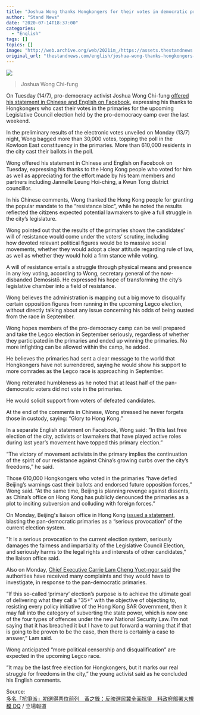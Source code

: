 ```yaml
---
title: "Joshua Wong thanks Hongkongers for their votes in democratic primaries"
author: "Stand News"
date: "2020-07-14T18:37:00"
categories:
  - "English"
tags: []
topics: []
image: "http://web.archive.org/web/2021im_/https://assets.thestandnews.com/media/photos/106786664_10164410565875019_3359732802660024167_o20copy_IKn5B.png"
original_url: "thestandnews.com/english/joshua-wong-thanks-hongkongers-for-their-votes-in-democratic-primaries"
---
```

![](http://web.archive.org/web/2021im_/https://assets.thestandnews.com/media/photos/106786664_10164410565875019_3359732802660024167_o20copy_IKn5B.png)
> Joshua Wong Chi-fung

On Tuesday (14/7), pro-democracy activist Joshua Wong Chi-fung [offered his statement in Chinese and English on Facebook](http://web.archive.org/web/20210929051030/http://www.facebook.com/joshuawongchifung), expressing his thanks to Hongkongers who cast their votes in the primaries for the upcoming Legislative Council election held by the pro-democracy camp over the last weekend. 

In the preliminary results of the electronic votes unveiled on Monday (13/7) night, Wong bagged more than 30,000 votes, topping the poll in the Kowloon East constituency in the primaries. More than 610,000 residents in the city cast their ballots in the poll.

Wong offered his statement in Chinese and English on Facebook on Tuesday, expressing his thanks to the Hong Kong people who voted for him as well as appreciating for the effort made by his team members and partners including Jannelle Leung Hoi-ching, a Kwun Tong district councillor.

In his Chinese comments, Wong thanked the Hong Kong people for granting the popular mandate to the “resistance bloc”, while he noted the results reflected the citizens expected potential lawmakers to give a full struggle in the city’s legislature.

Wong pointed out that the results of the primaries shows the candidates’ will of resistance would come under the voters’ scrutiny, including how devoted relevant political figures would be to massive social movements, whether they would adopt a clear attitude regarding rule of law, as well as whether they would hold a firm stance while voting.

A will of resistance entails a struggle through physical means and presence in any key voting, according to Wong, secretary general of the now-disbanded Demosistō. He expressed his hope of transforming the city’s legislative chamber into a field of resistance.

Wong believes the administration is mapping out a big move to disqualify certain opposition figures from running in the upcoming Legco election, without directly talking about any issue concerning his odds of being ousted from the race in September.

Wong hopes members of the pro-democracy camp can be well prepared and take the Legco election in September seriously, regardless of whether they participated in the primaries and ended up winning the primaries. No more infighting can be allowed within the camp, he added.

He believes the primaries had sent a clear message to the world that Hongkongers have not surrendered, saying he would show his support to more comrades as the Legco race is approaching in September.

Wong reiterated humbleness as he noted that at least half of the pan-democratic voters did not vote in the primaries.

He would solicit support from voters of defeated candidates.

At the end of the comments in Chinese, Wong stressed he never forgets those in custody, saying: “Glory to Hong Kong.”

In a separate English statement on Facebook, Wong said: “In this last free election of the city, activists or lawmakers that have played active roles during last year’s movement have topped this primary election.”

“The victory of movement activists in the primary implies the continuation of the spirit of our resistance against China’s growing curbs over the city’s freedoms,” he said.

Those 610,000 Hongkongers who voted in the primaries “have defied Beijing’s warnings cast their ballots and endorsed future opposition forces,” Wong said. “At the same time, Beijing is planning revenge against dissents, as China’s office on Hong Kong has publicly denounced the primaries as a plot to inciting subversion and colluding with foreign forces.”

On Monday, Beijing's liaison office in Hong Kong [issued a statement](http://web.archive.org/web/20210929051030/http://www.locpg.gov.cn/jsdt/2020-07/13/c_1210700891.htm), blasting the pan-democratic primaries as a “serious provocation” of the current election system.

"It is a serious provocation to the current election system, seriously damages the fairness and impartiality of the Legislative Council Election, and seriously harms to the legal rights and interests of other candidates," the liaison office said.

Also on Monday, [Chief Executive Carrie Lam Cheng Yuet-ngor said](http://web.archive.org/web/20210929051030/https://www.info.gov.hk/gia/general/202007/14/P2020071400016.htm) the authorities have received many complaints and they would have to investigate, in response to the pan-democratic primaries.

“If this so-called ‘primary’ election’s purpose is to achieve the ultimate goal of delivering what they call a "35+" with the objective of objecting to, resisting every policy initiative of the Hong Kong SAR Government, then it may fall into the category of subverting the state power, which is now one of the four types of offences under the new National Security Law. I’m not saying that it has breached it but I have to put forward a warning that if that is going to be proven to be the case, then there is certainly a case to answer,” Lam said.

Wong anticipated “more political censorship and disqualification” are expected in the upcoming Legco race.

“It may be the last free election for Hongkongers, but it marks our real struggle for freedoms in the city,” the young activist said as he concluded his English comments.

Source:  
[多名「抗爭派」初選得票位前列　黃之鋒：反映選民冀全面抗爭　料政府部署大規模 DQ](../../politics/%E5%A4%9A%E5%90%8D-%E6%8A%97%E7%88%AD%E6%B4%BE-%E5%88%9D%E9%81%B8%E5%BE%97%E7%A5%A8%E4%BD%8D%E5%89%8D%E5%88%97-%E9%BB%83%E4%B9%8B%E9%8B%92-%E5%8F%8D%E6%98%A0%E9%81%B8%E6%B0%91%E5%86%80%E5%85%A8%E9%9D%A2%E6%8A%97%E7%88%AD-%E6%96%99%E6%94%BF%E5%BA%9C%E9%83%A8%E7%BD%B2%E5%A4%A7%E8%A6%8F%E6%A8%A1-dq/) / 立場報道